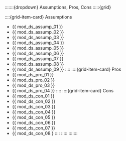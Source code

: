 :::::::{dropdown} Assumptions, Pros, Cons
:::::{grid}

::::{grid-item-card} Assumptions
- {{ mod_ds_assump_01 }}
- {{ mod_ds_assump_02 }}
- {{ mod_ds_assump_03 }}
- {{ mod_ds_assump_04 }}
- {{ mod_ds_assump_05 }}
- {{ mod_ds_assump_06 }}
- {{ mod_ds_assump_07 }}
- {{ mod_ds_assump_08 }}
- {{ mod_ds_assump_09 }}
::::
::::{grid-item-card} Pros
- {{ mod_ds_pro_01 }}
- {{ mod_ds_pro_02 }}
- {{ mod_ds_pro_03 }}
- {{ mod_ds_pro_04 }}
::::
::::{grid-item-card} Cons
- {{ mod_ds_con_01 }}
- {{ mod_ds_con_02 }}
- {{ mod_ds_con_03 }}
- {{ mod_ds_con_04 }}
- {{ mod_ds_con_05 }}
- {{ mod_ds_con_06 }}
- {{ mod_ds_con_07 }}
- {{ mod_ds_con_08 }
::::
:::::
:::::::